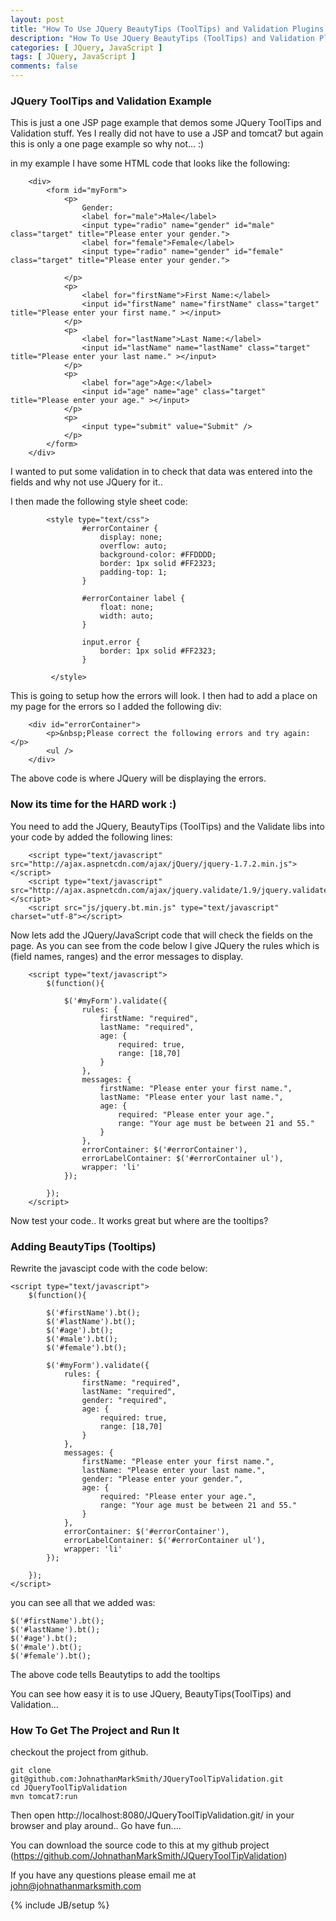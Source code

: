 ```yaml
---
layout: post
title: "How To Use JQuery BeautyTips (ToolTips) and Validation Plugins for Frield Validatoin"
description: "How To Use JQuery BeautyTips (ToolTips) and Validation Plugins for Frield Validatoin"
categories: [ JQuery, JavaScript ]
tags: [ JQuery, JavaScript ]
comments: false
---
```


### JQuery ToolTips and Validation Example

This is just a one JSP page example that demos some JQuery ToolTips and Validation stuff.  Yes I really did not have to use a JSP and tomcat7 but again this is only a one page example so why not... :)

in my example I have some HTML code that looks like the following:

        <div>
            <form id="myForm">
                <p>
                    Gender:
                    <label for="male">Male</label>
                    <input type="radio" name="gender" id="male" class="target" title="Please enter your gender.">
                    <label for="female">Female</label>
                    <input type="radio" name="gender" id="female" class="target" title="Please enter your gender.">

                </p>
                <p>
                    <label for="firstName">First Name:</label>
                    <input id="firstName" name="firstName" class="target" title="Please enter your first name." ></input>
                </p>
                <p>
                    <label for="lastName">Last Name:</label>
                    <input id="lastName" name="lastName" class="target" title="Please enter your last name." ></input>
                </p>
                <p>
                    <label for="age">Age:</label>
                    <input id="age" name="age" class="target" title="Please enter your age." ></input>
                </p>
                <p>
                    <input type="submit" value="Submit" />
                </p>
            </form>
        </div>

I wanted to put some validation in to check that data was entered into the fields and why not use JQuery for it..

I then made the following style sheet code:

            <style type="text/css">
                    #errorContainer {
                        display: none;
                        overflow: auto;
                        background-color: #FFDDDD;
                        border: 1px solid #FF2323;
                        padding-top: 1;
                    }

                    #errorContainer label {
                        float: none;
                        width: auto;
                    }

                    input.error {
                        border: 1px solid #FF2323;
                    }

             </style>


This is going to setup how the errors will look.  I then had to add a place on my page for the errors so I added the following div:

        <div id="errorContainer">
            <p>&nbsp;Please correct the following errors and try again:</p>
            <ul />
        </div>

The above code is where JQuery will be displaying the errors.

### Now its time for the HARD work :)

You need to add the JQuery, BeautyTips (ToolTips) and the Validate libs into your code by added the following lines:

        <script type="text/javascript" src="http://ajax.aspnetcdn.com/ajax/jQuery/jquery-1.7.2.min.js"></script>
        <script type="text/javascript" src="http://ajax.aspnetcdn.com/ajax/jquery.validate/1.9/jquery.validate.min.js"></script>
        <script src="js/jquery.bt.min.js" type="text/javascript" charset="utf-8"></script>

Now lets add the JQuery/JavaScript code that will check the fields on the page.  As you can see from the code below I give JQuery the rules which is (field names, ranges) and the error messages to display.


        <script type="text/javascript">
            $(function(){

                $('#myForm').validate({
                    rules: {
                        firstName: "required",
                        lastName: "required",
                        age: {
                            required: true,
                            range: [18,70]
                        }
                    },
                    messages: {
                        firstName: "Please enter your first name.",
                        lastName: "Please enter your last name.",
                        age: {
                            required: "Please enter your age.",
                            range: "Your age must be between 21 and 55."
                        }
                    },
                    errorContainer: $('#errorContainer'),
                    errorLabelContainer: $('#errorContainer ul'),
                    wrapper: 'li'
                });

            });
        </script>


Now test your code.. It works great but where are the tooltips?

### Adding BeautyTips (Tooltips)

Rewrite the javascipt code with the code below:

    <script type="text/javascript">
        $(function(){

            $('#firstName').bt();
            $('#lastName').bt();
            $('#age').bt();
            $('#male').bt();
            $('#female').bt();

            $('#myForm').validate({
                rules: {
                    firstName: "required",
                    lastName: "required",
                    gender: "required",
                    age: {
                        required: true,
                        range: [18,70]
                    }
                },
                messages: {
                    firstName: "Please enter your first name.",
                    lastName: "Please enter your last name.",
                    gender: "Please enter your gender.",
                    age: {
                        required: "Please enter your age.",
                        range: "Your age must be between 21 and 55."
                    }
                },
                errorContainer: $('#errorContainer'),
                errorLabelContainer: $('#errorContainer ul'),
                wrapper: 'li'
            });

        });
    </script>

you can see all that we added was:

    $('#firstName').bt();
    $('#lastName').bt();
    $('#age').bt();
    $('#male').bt();
    $('#female').bt();

The above code tells Beautytips to add the tooltips


You can see how easy it is to use JQuery, BeautyTips(ToolTips) and Validation...


### How To Get The Project and Run It

checkout the project from github.

    git clone git@github.com:JohnathanMarkSmith/JQueryToolTipValidation.git
    cd JQueryToolTipValidation
    mvn tomcat7:run

Then open http://localhost:8080/JQueryToolTipValidation.git/ in your browser and play around.. Go have fun....

You can download the source code to this at my github project (https://github.com/JohnathanMarkSmith/JQueryToolTipValidation)


If you have any questions please email me at john@johnathanmarksmith.com


{% include JB/setup %}
